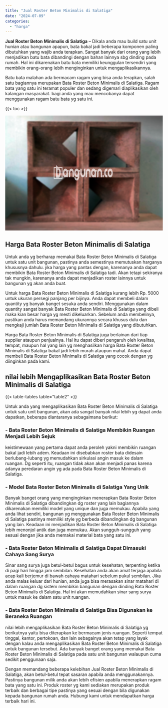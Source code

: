 ```yaml
---
title: "Jual Roster Beton Minimalis di Salatiga"
date: "2024-07-09"
categories: 
  - "harga"
---
```


**Jual Roster Beton Minimalis di Salatiga** – Dikala anda mau build satu unit hunian atau bangunan apapun, bata bakal jadi beberapa komponen paling dibutuhkan yang wajib anda terapkan. Sangat banyak dari orang yang lebih menjadikan batu bata dibandingi dengan bahan lainnya sbg dinding pada rumah. Hal ini dikarenakan batu bata memiliki keunggulan tersendiri yang membikin orang-orang lebih menginginkan untuk mengaplikasikannya.

Batu bata malahan ada bermacam ragam yang bisa anda terapkan, salah satu bagiannya merupakan Bata Roster Beton Minimalis di Salatiga. Ragam bata yang satu ini teramat populer dan sedang digemari diaplikasikan oleh kalangan masyarakat. bagi anda yang mau mencobanya dapat menggunakan ragam batu bata yg satu ini.

{{< toc >}}

![Jual Roster Beton Minimalis di Salatiga](/images/bata-roster-minimalis-34.png)

## Harga Bata Roster Beton Minimalis di Salatiga

Untuk anda yg berharap memakai Bata Roster Beton Minimalis di Salatiga untuk satu unit bangunan, pastinya anda semestinya memutuskan harganya khususnya dahulu. jika harga yang pantas dengan, karenanya anda dapat membikin Bata Roster Beton Minimalis di Salatiga tadi. Akan tetapi sekiranya tak mungkin, karenanya anda dapat menjadikan roster lainnya untuk bangunan yg akan anda buat.

Untuk harga Bata Roster Beton Minimalis di Salatiga kurang lebih Rp. 5000 untuk ukuran persegi panjang per bijinya. Anda dapat membeli dalam quantity yg banyak banget sesuka anda sendiri. Menggunakan dalam quantity sangat banyak Bata Roster Beton Minimalis di Salatiga yang dibeli maka kian besar harga yg mesti dikeluarkan. Sebelum anda membelinya, pastikan anda harus memandang ukurannya secara khusus dulu dan mengkaji jumlah Bata Roster Beton Minimalis di Salatiga yang dibutuhkan.

Harga Bata Roster Beton Minimalis di Salatiga juga berlainan dari tiap supplier ataupun penjualnya. Hal itu dapat diberi pengaruh oleh kwalitas, tempat, maupun hal yang lain yg menghasilkan harga Bata Roster Beton Minimalis di Salatiga bakal jadi lebih murah ataupun mahal. Anda dapat membeli Bata Roster Beton Minimalis di Salatiga yang cocok dengan yg diinginkan pada kami.

## nilai lebih Mengaplikasikan Bata Roster Beton Minimalis di Salatiga

{{< table-tables table="table2" >}}

Untuk anda yang mengaplikasikan Bata Roster Beton Minimalis di Salatiga untuk satu unit bangunan, akan ada sangat banyak nilai lebih yg dapat anda dapatkan, beberapa diantaranya sebagaimana berikut:

### \- Bata Roster Beton Minimalis di Salatiga Membikin Ruangan Menjadi Lebih Sejuk

keistimewaan yang pertama dapat anda peroleh yakni membikin ruangan bakal jadi lebih adem. Keadaan ini disebabkan roster bata didesain berlubang-lubang yg memudahkan sirkulasi angin masuk ke dalam ruangan. Dg seperti itu, ruangan tidak akan akan menjadi panas karena adanya peredaran angin yg ada pada Bata Roster Beton Minimalis di Salatiga.

### \- Model Bata Roster Beton Minimalis di Salatiga Yang Unik

Banyak banget orang yang menginginkan menerapkan Bata Roster Beton Minimalis di Salatiga dibandingkan dg roster yang lain bagiannya dikarenakan memiliki model yang unique dan juga memukau. Apabila yang anda lihat sendiri, bangunan yg menggunakan Bata Roster Beton Minimalis di Salatiga pastinya memiliki style yg berbeda dibandingkan dg bangunan yang lain. Keadaan ini menjadikan Bata Roster Beton Minimalis di Salatiga lebih menonjol antik dan juga memukau. Akan sungguh-sungguh yang sesuai dengan jika anda memakai material bata yang satu ini.

### \- Bata Roster Beton Minimalis di Salatiga Dapat Dimasuki Cahaya Sang Surya

Sinar sang surya juga betul-betul bagus untuk kesehatan, terpenting ketika di pagi hari hingga jam sembilan. Kesehatan anda akan amat terjaga apabila acap kali berjemur di bawah cahaya matahari sebelum pukul sembilan. Jika anda malas keluar dari hunian, anda juga bisa merasakan sinar matahari di dalam ruangan dg sistem membikin bangunan dengan dinding Bata Roster Beton Minimalis di Salatiga. Hal ini akan memudahkan sinar sang surya untuk masuk ke dalam satu unit ruangan.

### \- Bata Roster Beton Minimalis di Salatiga Bisa Digunakan ke Beraneka Ruangan

nilai lebih mengaplikasikan Bata Roster Beton Minimalis di Salatiga yg berikutnya yaitu bisa diterapkan ke bermacam jenis ruangan. Seperti tempat tinggal, kantor, pertokoan, dan lain sebagainya akan tetap yang layak dengan kalau anda mengaplikasikan Bata Roster Beton Minimalis di Salatiga untuk bangunan tersebut. Ada banyak banget orang yang memakai Bata Roster Beton Minimalis di Salatiga pada satu unit bangunan walaupun cuma sedikit penggunaan saja.

Dengan memandang beberapa kelebihan Jual Roster Beton Minimalis di Salatiga, akan betul-betul tepat sasaran apabila anda menggunakannya. Pastinya bangunan milik anda akan lebih efisien apabila menerapkan ragam bata yang satu ini. Produk roster yg kami sediakan merupakan produk terbaik dan berbagai tipe pastinya yang sesuai dengan bila digunakan kepada bangunan rumah anda. Hubungi kami untuk mendapatkan harga terbaik hari ini.
